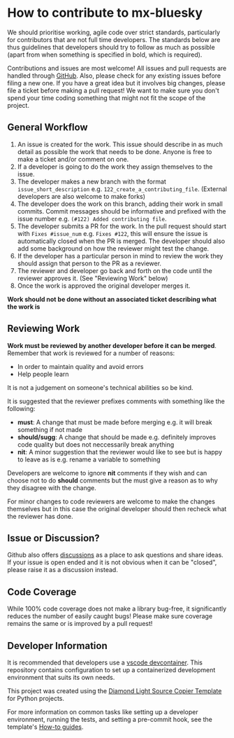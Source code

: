 # How to contribute to mx-bluesky

We should prioritise working, agile code over strict standards, particularly for contributors that are not full time developers. The standards below are thus guidelines that developers should try to follow as much as possible (apart from when something is specified in bold, which is required).

Contributions and issues are most welcome! All issues and pull requests are handled through [GitHub](https://github.com/DiamondLightSource/mx-bluesky/issues). Also, please check for any existing issues before filing a new one. If you have a great idea but it involves big changes, please file a ticket before making a pull request! We want to make sure you don't spend your time coding something that might not fit the scope of the project.

## General Workflow

1. An issue is created for the work. This issue should describe in as much detail as possible the work that needs to be done. Anyone is free to make a ticket and/or comment on one.
2. If a developer is going to do the work they assign themselves to the issue.
3. The developer makes a new branch with the format `issue_short_description` e.g. `122_create_a_contributing_file`. (External developers are also welcome to make forks)
4. The developer does the work on this branch, adding their work in small commits. Commit messages should be informative and prefixed with the issue number e.g. `(#122) Added contributing file`.
5. The developer submits a PR for the work. In the pull request should start with `Fixes #issue_num` e.g. `Fixes #122`, this will ensure the issue is automatically closed when the PR is merged. The developer should also add some background on how the reviewer might test the change.
6. If the developer has a particular person in mind to review the work they should assign that person to the PR as a reviewer.
7. The reviewer and developer go back and forth on the code until the reviewer approves it. (See "Reviewing Work" below)
8. Once the work is approved the original developer merges it.

**Work should not be done without an associated ticket describing what the work is**

## Reviewing Work

**Work must be reviewed by another developer before it can be merged**. Remember that work is reviewed for a number of reasons:

- In order to maintain quality and avoid errors
- Help people learn

It is not a judgement on someone's technical abilities so be kind.

It is suggested that the reviewer prefixes comments with something like the following:

- **must**: A change that must be made before merging e.g. it will break something if not made
- **should/sugg**: A change that should be made e.g. definitely improves code quality but does not neccessarily break anything
- **nit**: A minor suggestion that the reviewer would like to see but is happy to leave as is e.g. rename a variable to something

Developers are welcome to ignore **nit** comments if they wish and can choose not to do **should** comments but the must give a reason as to why they disagree with the change.

For minor changes to code reviewers are welcome to make the changes themselves but in this case the original developer should then recheck what the reviewer has done.

## Issue or Discussion?

Github also offers [discussions](https://github.com/DiamondLightSource/mx-bluesky/discussions) as a place to ask questions and share ideas. If
your issue is open ended and it is not obvious when it can be "closed", please
raise it as a discussion instead.

## Code Coverage

While 100% code coverage does not make a library bug-free, it significantly
reduces the number of easily caught bugs! Please make sure coverage remains the
same or is improved by a pull request!

## Developer Information

It is recommended that developers use a [vscode devcontainer](https://code.visualstudio.com/docs/devcontainers/containers). This repository contains configuration to set up a containerized development environment that suits its own needs.

This project was created using the [Diamond Light Source Copier Template](https://github.com/DiamondLightSource/python-copier-template) for Python projects.

For more information on common tasks like setting up a developer environment, running the tests, and setting a pre-commit hook, see the template's [How-to guides](https://diamondlightsource.github.io/python-copier-template/2.2.0/how-to.html).
